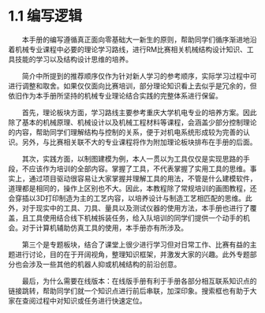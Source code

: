 # 1.1 编写逻辑

&emsp;&emsp;本手册的编写遵循真正面向零基础大一新生的原则，帮助同学们循序渐进地沿着机械专业课程中必要的理论学习路线，进行RM比赛相关机械结构设计知识、工具技能的学习以及结构设计思维的培养。

&emsp;&emsp;简介中所提到的推荐顺序仅作为针对新人学习的参考顺序，实际学习过程中可进行调整和取舍。如果仅仅面向比赛培训，部分理论知识看上去似乎是冗余的，但依旧作为本手册所坚持的机械专业理论结合实践的完整体系进行保留。


&emsp;&emsp;首先，理论板块方面，学习路线主要参考重庆大学机电专业的培养方案。因此除了基本的机械原理、机械设计以及机械工程材料等课程，会涵盖少部分控制理论的内容，帮助同学们理解结构与控制的关系，便于对机电系统形成较为完善的认识。另外，与比赛相关联不大的专业课程将作为附加理论板块排布在手册的后面。


&emsp;&emsp;其次，实践方面，以制图建模为例，本人一贯以为工具仅仅是实现思路的手段，不应该作为培训的全部内容。掌握了工具，不代表掌握了实用工具的思维。事实上，通过项目驱动很容易让大家掌握并理解工具的用法，不管是什么建模软件，道理都是相同的，操作上区别也不大。因此，本教程除了常规培训的画图教程，还会穿插以3D打印制造为主的工艺内容，以培养设计与制造工艺相匹配的思维。此外，对于现实中的工具、刀具、量具以及测试仪器的使用方法，本手册也进行了覆盖，且工具使用结合线下机械拆装任务，给入队培训的同学们提供一个动手的机会。对于计算机辅助仿真工具的使用，本手册亦有所涉及。

&emsp;&emsp;第三个是专题板块，结合了课堂上很少进行学习但对日常工作、比赛有益的主题进行讨论，目的在于开阔视角，整理知识框架，并激发大家的兴趣。此外专题部分也会涉及一些其他的机器人抑或机械结构的前沿创意。


&emsp;&emsp;最后，为什么需要在线版本：在线版手册有利于手册各部分相互联系知识点的链接跳转，帮助同学们就一个知识点进行前后串联，加深印象。搜索框也有助于大家在查阅过程中对知识或任务进行快速定位。
